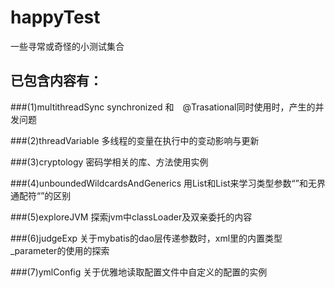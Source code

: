 # happyTest
一些寻常或奇怪的小测试集合

## 已包含内容有：

###(1)multithreadSync
synchronized 和　@Trasational同时使用时，产生的并发问题

###(2)threadVariable
多线程的变量在执行中的变动影响与更新

###(3)cryptology
密码学相关的库、方法使用实例

###(4)unboundedWildcardsAndGenerics
用List<?>和List<T>来学习类型参数“<T>”和无界通配符“<?>”的区别

###(5)exploreJVM
探索jvm中classLoader及双亲委托的内容

###(6)judgeExp
关于mybatis的dao层传递参数时，xml里的内置类型_parameter的使用的探索

###(7)ymlConfig
关于优雅地读取配置文件中自定义的配置的实例
